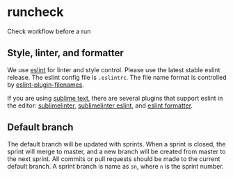 # runcheck
Check workflow before a run


## Style, linter, and formatter

We use [eslint](http://eslint.org/) for linter and style control. Please use the latest stable eslint release. The eslint config file is `.eslintrc`. The file name format is controlled by [eslint-plugin-filenames](https://github.com/selaux/eslint-plugin-filenames).

If you are using [sublime text](https://www.sublimetext.com/), there are several plugins that support eslint in the editor: [sublimelinter](http://www.sublimelinter.com/en/latest/), [sublimelinter eslint](https://github.com/roadhump/SublimeLinter-eslint), and [eslint formatter](https://github.com/TheSavior/ESLint-Formatter).

## Default branch

The default branch will be updated with sprints. When a sprint is closed, the sprint will merge to master, and a new branch will be created from master to the next sprint. All commits or pull requests should be made to the current default branch. A sprint branch is name as `sn`, where `n` is the sprint number.

